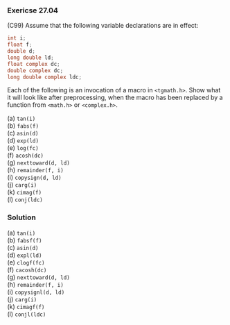 ### Exericse 27.04

(C99) Assume that the following variable declarations are in effect:

```c
int i;
float f;
double d;
long double ld;
float complex dc;
double complex dc;
long double complex ldc;
```

Each of the following is an invocation of a macro in `<tgmath.h>`. Show what it
will look like after preprocessing, when the macro has been replaced by a
function from `<math.h>` or `<complex.h>`.

(a) `tan(i)`  
(b) `fabs(f)`  
(c) `asin(d)`  
(d) `exp(ld)`  
(e) `log(fc)`  
(f) `acosh(dc)`  
(g) `nexttoward(d, ld)`  
(h) `remainder(f, i)`  
(i) `copysign(d, ld)`  
(j) `carg(i)`  
(k) `cimag(f)`  
(l) `conj(ldc)`

### Solution

(a) `tan(i)`  
(b) `fabsf(f)`  
(c) `asin(d)`  
(d) `expl(ld)`  
(e) `clogf(fc)`  
(f) `cacosh(dc)`  
(g) `nexttoward(d, ld)`  
(h) `remainder(f, i)`  
(i) `copysignl(d, ld)`  
(j) `carg(i)`  
(k) `cimagf(f)`  
(l) `conjl(ldc)`

